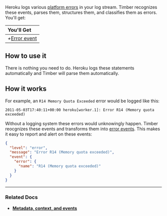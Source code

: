 Heroku logs various [platform errors](https://devcenter.heroku.com/articles/error-codes) in your log stream. Timber recognizes these events, parses them, structures them, and classifies them as errors. You'll get:

|You'll Get|
|:------|
|<i>+</i>[Error event](/docs/concepts/log-event-json-schema/events/error-event)|


## How to use it

There is nothing you need to do. Heroku logs these statements automatically and Timber will parse them automatically.


## How it works

For example, an `R14 Memory Quota Exceeded` error would be logged like this:

```
2011-05-03T17:40:11+00:00 heroku[worker.1]: Error R14 (Memory quota exceeded)
```

Without a logging system these errors would unknowingly happen. Timber reocgnizes these events and transforms them into [error events](). This makes it easy to report and alert on these events:

```json
{
  "level": "error",
  "message": "Error R14 (Memory quota exceeded)",
  "event": {
    "error": {
      "name": "R14 (Memory quota exceeded)"
    }
  }
}
```

---

### Related Docs

* [**Metadata, context, and events**](/docs/concepts/metadata-context-and-events)
